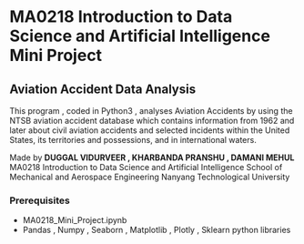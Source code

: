 # MA0218 Introduction to Data Science and Artificial Intelligence Mini Project
## Aviation Accident Data Analysis
 This program , coded in Python3 , analyses Aviation Accidents by using the  NTSB aviation accident database which  contains information from 1962 and later about civil aviation accidents and selected incidents within the United States, its territories and possessions, and in international waters.
 
 Made by **DUGGAL VIDURVEER , KHARBANDA PRANSHU , DAMANI MEHUL** 
 MA0218 Introduction to Data Science and Artificial Intelligence 
 School of Mechanical and Aerospace Engineering 
 Nanyang Technological University
 
 ### Prerequisites 
 
- MA0218_Mini_Project.ipynb
- Pandas , Numpy , Seaborn , Matplotlib , Plotly , Sklearn python libraries 
